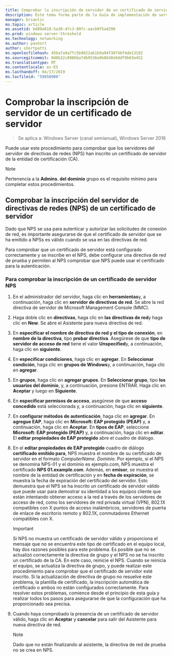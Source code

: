 ```yaml
---
title: Comprobar la inscripción de servidor de un certificado de servidor
description: Este tema forma parte de la Guía de implementación de servidores de certificados para las implementaciones inalámbricas y cableadas 802.1X
manager: brianlic
ms.topic: article
ms.assetid: bd80a018-5a30-47c3-89fc-aacb9f5ad298
ms.prod: windows-server-threshold
ms.technology: networking
ms.author: pashort
author: shortpatti
ms.openlocfilehash: 45ba7a9a7fc5b9622ab1b9a94f38f4bf4de13192
ms.sourcegitcommit: 0d0b32c8986ba7db9536e0b8648d4ddf9b03e452
ms.translationtype: MT
ms.contentlocale: es-ES
ms.lasthandoff: 04/17/2019
ms.locfileid: "59850906"
---
```

# <a name="verify-server-enrollment-of-a-server-certificate"></a>Comprobar la inscripción de servidor de un certificado de servidor

>Se aplica a: Windows Server (canal semianual), Windows Server 2016

Puede usar este procedimiento para comprobar que los servidores del servidor de directivas de redes (NPS) han inscrito un certificado de servidor de la entidad de certificación (CA).   
  
>[!NOTE]  
>Pertenencia a la **Admins. del dominio** grupo es el requisito mínimo para completar estos procedimientos.  
  
## <a name="verify-network-policy-server-nps-enrollment-of-a-server-certificate"></a>Comprobar la inscripción del servidor de directivas de redes (NPS) de un certificado de servidor  
  
Dado que NPS se usa para autenticar y autorizar las solicitudes de conexión de red, es importante asegurarse de que el certificado de servidor que se ha emitido a NPSs es válido cuando se usa en las directivas de red.  
  
Para comprobar que un certificado de servidor está configurado correctamente y se inscribe en el NPS, debe configurar una directiva de red de prueba y permiten al NPS comprobar que NPS puede usar el certificado para la autenticación.  
  
### <a name="to-verify-nps-enrollment-of-a-server-certificate"></a>Para comprobar la inscripción de un certificado de servidor NPS  
  
1.  En el administrador del servidor, haga clic en **herramientas**y, a continuación, haga clic en **servidor de directivas de red**. Se abre la red directiva de servidor de Microsoft Management Console (MMC).  
  
2.  Haga doble clic en **directivas**, haga clic en **las directivas de red**y haga clic en **New**. Se abre el Asistente para nueva directiva de red.  
  
3.  En **especificar el nombre de directiva de red y el tipo de conexión**, en **nombre de la directiva**, tipo **probar directiva**. Asegúrese de que **tipo de servidor de acceso de red** tiene el valor **Unspecified**y, a continuación, haga clic en **siguiente**.  
  
4.  En **especificar condiciones**, haga clic en **agregar**. En **Seleccionar condición**, haga clic en **grupos de Windows**y, a continuación, haga clic en **agregar**.  
  
5.  En **grupos**, haga clic en **agregar grupos**. En **Seleccionar grupo**, tipo **los usuarios del dominio**, y, a continuación, presione ENTRAR. Haga clic en **Aceptar** y luego en **Siguiente**.  
  
6.  En **especificar permisos de acceso**, asegúrese de que **acceso concedido** está seleccionada y, a continuación, haga clic en **siguiente**.  
  
7.  En **configurar métodos de autenticación**, haga clic en **agregar**. En **agregue EAP**, haga clic en **Microsoft: EAP protegido (PEAP)** y, a continuación, haga clic en **Aceptar**. En **tipos de EAP**, seleccione **Microsoft: EAP protegido (PEAP)** y, a continuación, haga clic en **editar**. El **editar propiedades de EAP protegido** abre el cuadro de diálogo.  
  
8.  En el **editar propiedades de EAP protegido** cuadro de diálogo **certificado emitido para**, NPS muestra el nombre de su certificado de servidor en el formato *ComputerName*. *Dominio*. Por ejemplo, si el NPS se denomina NPS-01 y el dominio es ejemplo.com, NPS muestra el certificado **NPS 01.example.com**. Además, en **emisor**, se muestra el nombre de la entidad de certificación y en **fecha de expiración**, se muestra la fecha de expiración del certificado del servidor. Esto demuestra que el NPS se ha inscrito un certificado de servidor válido que puede usar para demostrar su identidad a los equipos cliente que están intentando obtener acceso a la red a través de los servidores de acceso de red, como los servidores de red privada virtual (VPN), 802.1X compatibles con X puntos de acceso inalámbricos, servidores de puerta de enlace de escritorio remoto y 802.1X, conmutadores Ethernet compatibles con X.  
  
    > [!IMPORTANT]  
    > Si NPS no muestra un certificado de servidor válido y proporciona el mensaje que no se encuentra este tipo de certificado en el equipo local, hay dos razones posibles para este problema. Es posible que no se actualizó correctamente la directiva de grupo y el NPS no se ha inscrito un certificado de la CA. En este caso, reinicie el NPS. Cuando se reinicia el equipo, se actualiza la directiva de grupo, y puede realizar este procedimiento para comprobar que el certificado de servidor esté inscrito. Si la actualización de directiva de grupo no resuelve este problema, la plantilla de certificado, la inscripción automática de certificado o ambos no están configurados correctamente. Para resolver estos problemas, comience desde el principio de esta guía y realizar todos los pasos para asegurarse de que la configuración que ha proporcionado sea precisa.  
  
9. Cuando haya comprobado la presencia de un certificado de servidor válido, haga clic en **Aceptar** y **cancelar** para salir del Asistente para nueva directiva de red.  
  
    > [!NOTE]  
    > Dado que no están finalizando al asistente, la directiva de red de prueba no se crea en NPS.  
  


